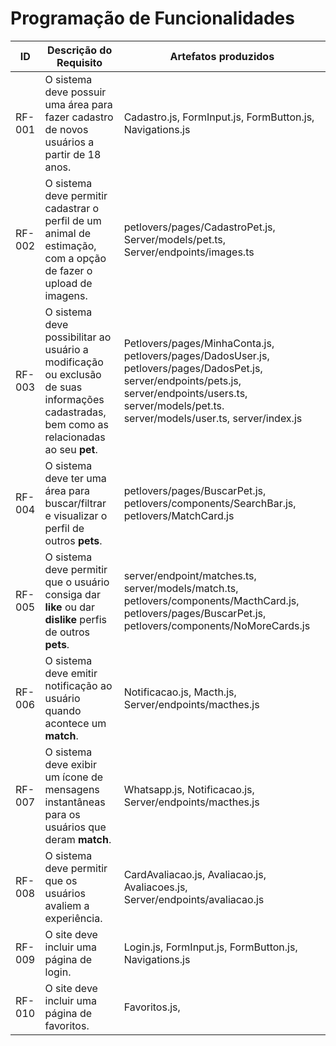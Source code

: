 # Programação de Funcionalidades

|ID    | Descrição do Requisito  | Artefatos produzidos |
|------|-----------------------------------------|------|
|RF-001| O sistema deve possuir uma área para fazer cadastro de novos usuários a partir de 18 anos. |Cadastro.js,  FormInput.js, FormButton.js, Navigations.js  |
|RF-002| O sistema deve permitir cadastrar o perfil de um animal de estimação, com a opção de fazer o upload de imagens.   |petlovers/pages/CadastroPet.js, Server/models/pet.ts, Server/endpoints/images.ts |
|RF-003| O sistema deve possibilitar ao usuário a modificação ou exclusão de suas informações cadastradas, bem como as relacionadas ao seu <b>pet</b>.|Petlovers/pages/MinhaConta.js, petlovers/pages/DadosUser.js, petlovers/pages/DadosPet.js, server/endpoints/pets.js, server/endpoints/users.ts,  server/models/pet.ts. server/models/user.ts, server/index.js |
|RF-004| O sistema deve ter uma área para buscar/filtrar e visualizar o perfil de outros <b>pets</b>.  | petlovers/pages/BuscarPet.js, petlovers/components/SearchBar.js, petlovers/MatchCard.js |
|RF-005| O sistema deve permitir que o usuário consiga dar <b>like</b>  ou dar <b>dislike</b> perfis de outros <b>pets</b>.| server/endpoint/matches.ts, server/models/match.ts, petlovers/components/MacthCard.js, petlovers/pages/BuscarPet.js, petlovers/components/NoMoreCards.js|
|RF-006| O sistema deve emitir notificação ao usuário quando acontece um <b>match</b>. | Notificacao.js, Macth.js, Server/endpoints/macthes.js|
|RF-007|  O sistema deve exibir um ícone de mensagens instantâneas para os usuários que deram <b>match</b>. | Whatsapp.js, Notificacao.js, Server/endpoints/macthes.js|
|RF-008| O sistema deve permitir que os usuários avaliem a experiência. |CardAvaliacao.js, Avaliacao.js, Avaliacoes.js, Server/endpoints/avaliacao.js  |
|RF-009| O site deve incluir uma página de login. |Login.js,  FormInput.js, FormButton.js, Navigations.js   |
|RF-010| O site deve incluir uma página de favoritos. | Favoritos.js,  |
